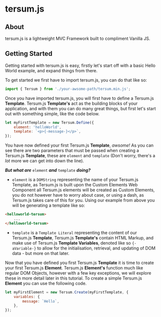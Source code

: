 # tersum.js

## About

tersum.js is a lightweight MVC Framework built to compliment Vanilla JS. 

## Getting Started

Getting started with tersum.js is easy, firstly let's start off with a basic Hello World example, and expand things from there.

To get started we first have to import tersum.js, you can do that like so:

```javascript
import { Tersum } from './your-awsome-path/tersum.min.js';
```

Once you have imported tersum.js, you will first have to define a Tersum.js **Template**. Tersum.js **Template's** act as the building blocks of your application, and with them you can do many great things, but first let's start out with something simple, like the code below. 

```javascript
let myFirstTemplate = new Tersum.Define({
	element: 'helloWorld',
	template: `<p>{-message-}</p>`,
});
```

You have now defined your first Tersum.js **Template**, _awsome!_ As you can see there are two parameters that must be passed when creating a Tersum.js **Template**, these are `element` and `template` (Don't worry, there's a _lot_ more we can get into down the line). 

_**But what are**_ `element` _**and**_ `template` _**doing?**_

* `element` is a `DOMString` representing the name of your Tersum.js Template, as Tersum.js is built upon the Custom Elements Web Component all Tersum.js elements will be created as Custom Elements, you do not however have to worry about case, or using a dash, as Tersum.js takes care of this for you. Using our example from above you will be generating a template like so: 

```html
<helloworld-tersum>
	...
</helloworld-tersum>
```

* `template` is a `Template Literal` representing the content of our Tersum.js **Template**, Tersum.js **Template's** contain HTML Markup, and make use of Tersum.js **Template Variables**, denoted like so `{-aVariable-}` to allow for the initialisation, retrieval, and updating of DOM data - but more on that later. 

Now that you have defined you first Tersum.js **Template** it is time to create your first Tersum.js **Element**. Tersum.js **Element's** function much like regular DOM Objects, however with a few key exceptions, we will explore these in more detail later in this tutorial. To create a simple Tersum.js **Element** you can use the following code.

```javascript
let myFirstElement = new Tersum.Create(myFirstTemplate, {
	variables: {
		message: `Hello`,
	},
});
```


